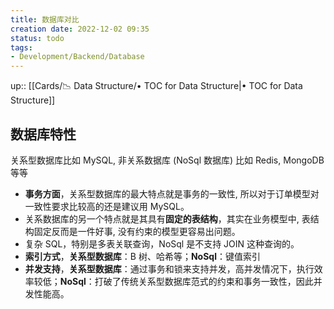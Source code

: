 ```yaml
---
title: 数据库对比
creation date: 2022-12-02 09:35 
status: todo
tags: 
- Development/Backend/Database
---
```

up:: [[Cards/📉 Data Structure/• TOC for Data Structure|• TOC for Data Structure]]

## 数据库特性

关系型数据库比如 MySQL, 非关系数据库 (NoSql 数据库) 比如 Redis, MongoDB 等等

- **事务方面**，关系型数据库的最大特点就是事务的一致性, 所以对于订单模型对一致性要求比较高的还是建议用 MySQL。
- 关系数据库的另一个特点就是其具有**固定的表结构**，其实在业务模型中, 表结构固定反而是一件好事, 没有约束的模型更容易出问题。
- 复杂 SQL，特别是多表关联查询，NoSql 是不支持 JOIN 这种查询的。
- **索引方式**，**关系型数据库**：B 树、哈希等；**NoSql**：键值索引
- **并发支持**，**关系型数据库**：通过事务和锁来支持并发，高并发情况下，执行效率较低；**NoSql**：打破了传统关系型数据库范式的约束和事务一致性，因此并发性能高。

